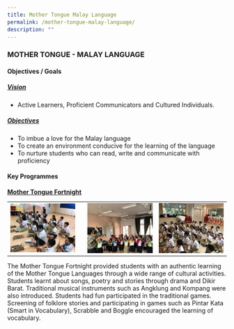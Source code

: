 ```yaml
---
title: Mother Tongue Malay Language
permalink: /mother-tongue-malay-language/
description: ""
---
```

### MOTHER TONGUE - MALAY LANGUAGE

#### Objectives / Goals

<h5><u> Vision </u></h5>

*   Active Learners, Proficient Communicators and Cultured Individuals.

<h5><u> Objectives </u></h5>

*   To imbue a love for the Malay language
*   To create an environment conducive for the learning of the language
*   To nurture students who can read, write and communicate with proficiency

#### Key Programmes

<b><u> Mother Tongue Fortnight </u></b>

<table>
	<tr>
		<td width="33%"><img src="/images/MTF-1-1024x768.jpg"/><td>
		<td width="33%"><img src="/images/MTF-2.jpg"/></td>
		<td width="33%"><img src="/images/MTF-3.jpg"/></td>
	</tr>
</table>

The Mother Tongue Fortnight provided students with an authentic learning of the Mother Tongue Languages through a wide range of cultural activities. Students learnt about songs, poetry and stories through drama and Dikir Barat. Traditional musical instruments such as Angklung and Kompang were also introduced. Students had fun participated in the traditional games. Screening of folklore stories and participating in games such as Pintar Kata (Smart in Vocabulary), Scrabble and Boggle encouraged the learning of vocabulary. 